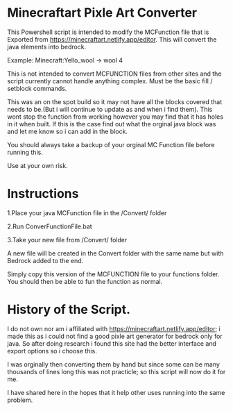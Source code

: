 Minecraftart Pixle Art Converter
=================================

This Powershell script is intended to modify the MCFunction file that is Exported from https://minecraftart.netlify.app/editor. This will convert the java elements into bedrock.

Example: Minecraft:Yello_wool -> wool 4

This is not intended to convert MCFUNCTION files from other sites and the script currently cannot handle anything complex. Must be the basic fill / setblock commands.

This was an on the spot build so it may not have all the blocks covered that needs to be.(But i will continue to update as and when i find them). This wont stop the function from working however you may find that it has holes in it when built. If this is the case find out what the orginal java block was and let me know so i can add in the block.

You should always take a backup of your orginal MC Function file before running this.

Use at your own risk.

Instructions
============

1.Place your java MCFunction file in the /Convert/ folder

2.Run ConverFunctionFile.bat

3.Take your new file from /Convert/ folder

A new file will be created in the Convert folder with the same name but with Bedrock added to the end.

Simply copy this version of the MCFUNCTION file to your functions folder. You should then be able to fun the function as normal.

History of the Script.
=======================

I do not own nor am i affiliated with https://minecraftart.netlify.app/editor; i made this as i could not find a good pixle art generator for bedrock only for java. So after doing research i found this site had the better interface and export options so i choose this.

I was orginally then converting them by hand but since some can be many thousands of lines long this was not practicle; so this script will now do it for me.

I have shared here in the hopes that it help other uses running into the same problem.
